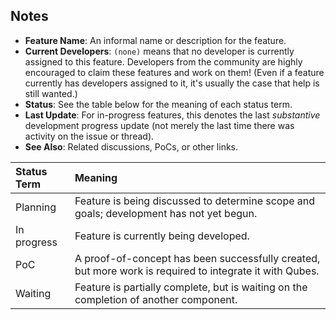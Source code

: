 Notes
-----
* **Feature Name**: An informal name or description for the feature.
* **Current Developers**: `(none)` means that no developer is currently assigned
  to this feature. Developers from the community are highly encouraged to claim
  these features and work on them! (Even if a feature currently has developers
  assigned to it, it's usually the case that help is still wanted.)
* **Status**: See the table below for the meaning of each status term.
* **Last Update**: For in-progress features, this denotes the last *substantive*
  development progress update (not merely the last time there was activity on
  the issue or thread).
* **See Also**: Related discussions, PoCs, or other links.

| Status Term | Meaning                                                                                                 |
|:------------|:--------------------------------------------------------------------------------------------------------|
| Planning    | Feature is being discussed to determine scope and goals; development has not yet begun.                 |
| In progress | Feature is currently being developed.                                                                   |
| PoC         | A proof-of-concept has been successfully created, but more work is required to integrate it with Qubes. |
| Waiting     | Feature is partially complete, but is waiting on the completion of another component.                   |

